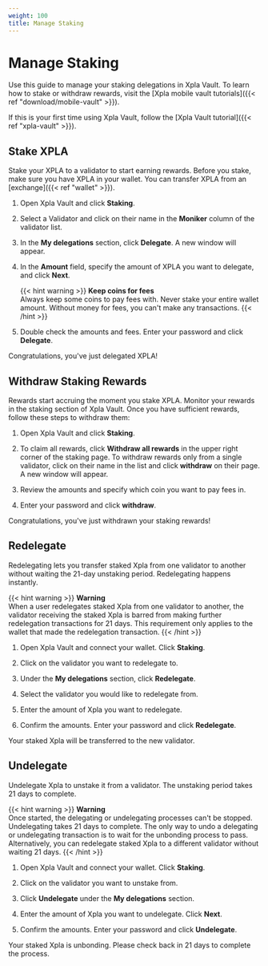```yaml
---
weight: 100
title: Manage Staking
---
```


# Manage Staking

Use this guide to manage your staking delegations in Xpla Vault. To learn how to stake or withdraw rewards, visit the [Xpla mobile vault tutorials]({{< ref "download/mobile-vault" >}}).  

If this is your first time using Xpla Vault, follow the [Xpla Vault tutorial]({{< ref "xpla-vault" >}}).

## Stake XPLA

Stake your XPLA to a validator to start earning rewards. Before you stake, make sure you have XPLA in your wallet. You can transfer XPLA from an [exchange]({{< ref "wallet" >}}).

1. Open Xpla Vault and click **Staking**.

2. Select a Validator and click on their name in the **Moniker** column of the validator list.

3. In the **My delegations** section, click **Delegate**. A new window will appear.

4. In the **Amount** field, specify the amount of XPLA you want to delegate, and click **Next**.

   {{< hint warning >}}
   **Keep coins for fees**  
   Always keep some coins to pay fees with. Never stake your entire wallet amount. Without money for fees, you can't make any transactions.
   {{< /hint >}}

5. Double check the amounts and fees. Enter your password and click **Delegate**.

Congratulations, you've just delegated XPLA!

## Withdraw Staking Rewards

Rewards start accruing the moment you stake XPLA. Monitor your rewards in the staking section of Xpla Vault. Once you have sufficient rewards, follow these steps to withdraw them:

1. Open Xpla Vault and click **Staking**.

2. To claim all rewards, click **Withdraw all rewards** in the upper right corner of the staking page. To withdraw rewards only from a single validator, click on their name in the list and click **withdraw** on their page.  A new window will appear.

3. Review the amounts and specify which coin you want to pay fees in.

4. Enter your password and click **withdraw**.

Congratulations, you've just withdrawn your staking rewards!

## Redelegate

Redelegating lets you transfer staked Xpla from one validator to another without waiting the 21-day unstaking period. Redelegating happens instantly.

{{< hint warning >}}
**Warning**  
When a user redelegates staked Xpla from one validator to another, the validator receiving the staked Xpla is barred from making further redelegation transactions for 21 days. This requirement only applies to the wallet that made the redelegation transaction.
{{< /hint >}}

1. Open Xpla Vault and connect your wallet. Click **Staking**.

2. Click on the validator you want to redelegate to.

3. Under the **My delegations** section, click **Redelegate**.

4. Select the validator you would like to redelegate from.

5. Enter the amount of Xpla you want to redelegate.

6. Confirm the amounts. Enter your password and click **Redelegate**.

Your staked Xpla will be transferred to the new validator.

## Undelegate

Undelegate Xpla to unstake it from a validator. The unstaking period takes 21 days to complete.

{{< hint warning >}}
**Warning**  
Once started, the delegating or undelegating processes can't be stopped.
Undelegating takes 21 days to complete. The only way to undo a delegating or undelegating transaction is to wait for the unbonding process to pass. Alternatively, you can redelegate staked Xpla to a different validator without waiting 21 days.
{{< /hint >}}

1. Open Xpla Vault and connect your wallet. Click **Staking**.

2. Click on the validator you want to unstake from.

3. Click **Undelegate** under the **My delegations** section.

4. Enter the amount of Xpla you want to undelegate. Click **Next**.

4. Confirm the amounts. Enter your password and click **Undelegate**.

Your staked Xpla is unbonding. Please check back in 21 days to complete the process.
